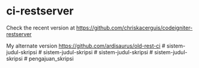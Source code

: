 # ci-restserver
Check the recent version at https://github.com/chriskacerguis/codeigniter-restserver

My alternate version https://github.com/ardisaurus/old-rest-ci
#   s i s t e m - j u d u l - s k r i p s i  
 #   s i s t e m - j u d u l - s k r i p s i  
 #   s i s t e m - j u d u l - s k r i p s i  
 # sistem-judul-skripsi
#   p e n g a j u a n _ s k r i p s i  
 
